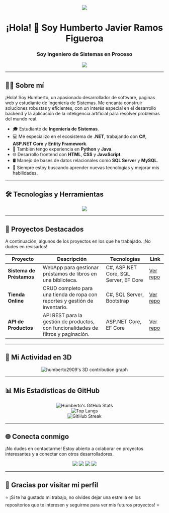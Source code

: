 <p align="center">
  <img src="https://capsule-render.vercel.app/api?type=wave&height=250&section=header&text=Humberto%20Javier%20Ramos%20Figueroa&fontSize=50&fontColor=ffffff&animation=fadeIn&color=gradient&c1=7aa2f7&c2=bb9af7" />
</p>

<h1 align="center">¡Hola! 👋 Soy Humberto Javier Ramos Figueroa</h1>
<h3 align="center">Soy Ingeniero de Sistemas en Proceso</h3>

<p align="center">
  <img src="https://readme-typing-svg.herokuapp.com?font=Fira+Code&size=20&pause=1000&center=true&vCenter=true&width=435&lines=Desarrollador+de+Software;Backend+.NET+Developer;Entusiasta+de+la+Inteligencia+Artificial;Siempre+aprendiendo+nuevas+tecnolog%C3%ADas" />
</p>

---

## 🧑‍💻 Sobre mí

¡Hola! Soy Humberto, un apasionado desarrollador de software, paginas web y estudiante de Ingeniería de Sistemas. Me encanta construir soluciones robustas y eficientes, con un interés especial en el desarrollo backend y la aplicación de la inteligencia artificial para resolver problemas del mundo real.

- 🎓 Estudiante de **Ingeniería de Sistemas**.
- 💻 Me especializo en el ecosistema de **.NET**, trabajando con **C#**, **ASP.NET Core** y **Entity Framework**.
- 🐍 También tengo experiencia en **Python** y **Java**.
- 🌐 Desarrollo frontend con **HTML**, **CSS** y **JavaScript**.
- 🛢️ Manejo de bases de datos relacionales como **SQL Server** y **MySQL**.
- 🚀 Siempre estoy buscando aprender nuevas tecnologías y mejorar mis habilidades.

---

## 🛠️ Tecnologías y Herramientas

<p align="center">
  <a href="https://skillicons.dev">
    <img src="https://skillicons.dev/icons?i=cs,visualstudio,dotnet,python,java,html,css,js,bootstrap,mysql,sqlserver,git,github,vscode&perline=7" />
  </a>
</p>

---

## 📂 Proyectos Destacados

A continuación, algunos de los proyectos en los que he trabajado. ¡No dudes en revisarlos!

| Proyecto | Descripción | Tecnologías | Link |
|---------|-------------|-------------|------|
| **Sistema de Préstamos** | WebApp para gestionar préstamos de libros en una biblioteca. | C#, ASP.NET Core, SQL Server, EF Core | [Ver repo](https://github.com/humberto2909/proyecto-prestamos) |
| **Tienda Online** | CRUD completo para una tienda de ropa con reportes y gestión de inventario. | C#, SQL Server, Bootstrap | [Ver repo](https://github.com/humberto2909/tienda-online) |
| **API de Productos** | API REST para la gestión de productos, con funcionalidades de filtros y paginación. | ASP.NET Core, EF Core | [Ver repo](https://github.com/humberto2909/api-productos) |

---

## 🎨 Mi Actividad en 3D

<p align="center">
 <img src="https://github-profile-3d-contrib.vercel.app/api?username=humberto2909&theme=tokyonight" alt="humberto2909's 3D contribution graph" />
</p>

---

## 📊 Mis Estadísticas de GitHub

<p align="center">
  <img src="https://github-readme-stats.vercel.app/api?username=humberto2909&show_icons=true&theme=tokyonight&count_private=true&include_all_commits=true" alt="Humberto's GitHub Stats" />
  <br />
  <img src="https://github-readme-stats.vercel.app/api/top-langs/?username=humberto2909&layout=compact&theme=tokyonight" alt="Top Langs" />
  <br />
  <img src="https://github-readme-streak-stats.herokuapp.com/?user=humberto2909&theme=tokyonight" alt="GitHub Streak" />
</p>

---

## 🌐 Conecta conmigo

¡No dudes en contactarme! Estoy abierto a colaborar en proyectos interesantes y a conectar con otros desarrolladores.

<p align="center">
  <a href="mailto:humbertoramosfigue2005@gmail.com"><img src="https://img.shields.io/badge/Email-D14836?style=for-the-badge&logo=gmail&logoColor=white" /></a>
  <a href="https://www.linkedin.com/in/tu-usuario-linkedin" target="_blank"><img src="https://img.shields.io/badge/LinkedIn-0A66C2?style=for-the-badge&logo=linkedin&logoColor=white" /></a>
  <a href="https://wa.me/573135748358" target="_blank"><img src="https://img.shields.io/badge/WhatsApp-25D366?style=for-the-badge&logo=whatsapp&logoColor=white" /></a>
  <a href="https://github.com/humberto2909" target="_blank"><img src="https://img.shields.io/badge/GitHub-100000?style=for-the-badge&logo=github&logoColor=white" /></a>
</p>

---

## 🙌 Gracias por visitar mi perfil

⭐ ¡Si te ha gustado mi trabajo, no olvides dejar una estrella en los repositorios que te interesen y seguirme para ver mis futuros proyectos! ⭐
